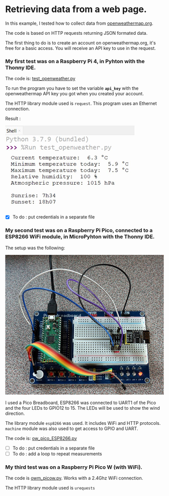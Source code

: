 # Retrieving data from a web page.

In this example, I tested how to collect data from [openweathermap.org](https://openweathermap.org/current).

The code is based on HTTP requests returning JSON formated data.

The first thing to do is to create an account on openweathermap.org, it's free for a basic access. You will receive an API key to use in the request.

### My first test was on a Raspberry Pi 4, in Pyhton with the Thonny IDE.

The code is: [test_openweather.py](test_openweather.py)

To run the program you have to set the variable **`api_key`** with the openweathermap API key you got when you created your account.

The HTTP library module used is `request`. This program uses an Ethernet connection.

Result :

![](screen_copy.jpg)

- [x] To do : put credentials in a separate file

### My second test was on a Raspberry Pi Pico, connected to a ESP8266 WiFi module, in MicroPyhton with the Thonny IDE.

The setup was the following:

![](Pico_ESP8266.jpg)

I used a Pico Breadboard, ESP8266 was connected to UART1 of the Pico and the four LEDs to GPIO12 to 15. The LEDs will be used to show the wind direction.

The library module `esp8266`  was used. It includes WiFi and HTTP protocols.
`machine` module was also used to get access to GPIO and UART.

The code is: [ow_pico_ESP8266.py](ow_pico_ESP8266.py)

- [ ] To do : put credentials in a separate file
- [ ] To do : add a loop to repeat measurements

### My third test was on a Raspberry Pi Pico W (with WiFi).

The code is [owm_picow.py](owm_picow.py). Works with a 2.4Ghz WiFi connection.

The HTTP library module used is `urequests`
